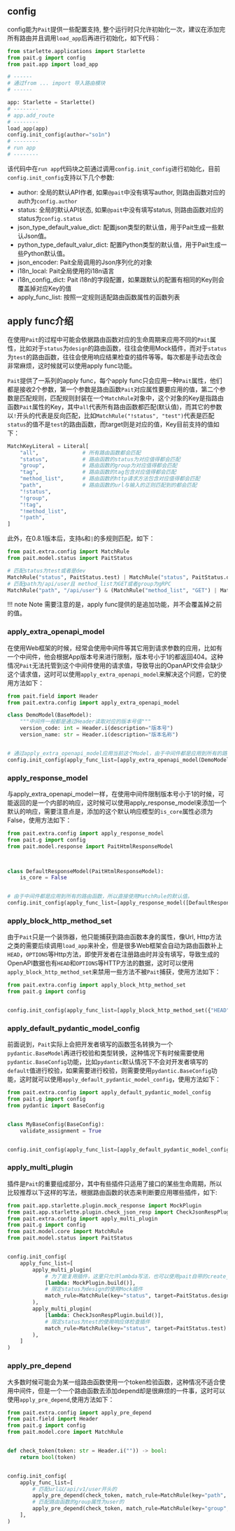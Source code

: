 ## config
config能为`Pait`提供一些配置支持, 整个运行时只允许初始化一次，建议在添加完所有路由并且调用`load_app`后再进行初始化，如下代码：
```Python
from starlette.applications import Starlette
from pait.g import config
from pait.app import load_app

# ------
# 通过from ... import 导入路由模块
# ------

app: Starlette = Starlette()
# --------
# app.add_route
# --------
load_app(app)
config.init_config(author="so1n")
# --------
# run app
# --------
```
该代码中在`run app`代码块之前通过调用`config.init_config`进行初始化，目前`config.init_config`支持以下几个参数:

- author: 全局的默认API作者, 如果`@pait`中没有填写author, 则路由函数对应的auth为`config.author`
- status: 全局的默认API状态, 如果`@pait`中没有填写status, 则路由函数对应的status为`config.status`
- json_type_default_value_dict: 配置json类型的默认值，用于Pait生成一些默认Json值。
- python_type_default_valur_dict: 配置Python类型的默认值，用于Pait生成一些Python默认值。
- json_encoder: Pait全局调用的Json序列化的对象
- i18n_local: Pait全局使用的i18n语言
- i18n_config_dict: Pait i18n的字段配置，如果跟默认的配置有相同的Key则会覆盖掉对应Key的值
- apply_func_list: 按照一定规则适配路由函数属性的函数列表

## apply func介绍
在使用`Pait`的过程中可能会依据路由函数对应的生命周期来应用不同的`Pait`属性，比如对于`status`为`design`的路由函数，往往会使用Mock插件，而对于`status`为`test`的路由函数，往往会使用响应结果检查的插件等等。每次都是手动去改会非常麻烦，这时候就可以使用apply func功能。

`Pait`提供了一系列的apply func，每个apply func只会应用一种`Pait`属性，他们都是接收2个参数，第一个参数是路由函数`Pait`对应属性要要应用的值，第二个参数是匹配规则，匹配规则封装在一个`MatchRule`对象中，这个对象的Key是指路由函数`Pait`属性的Key，其中`all`代表所有路由函数都匹配(默认值)，而其它的参数以`!`开头的代表是反向匹配，比如`MatchRule("!status", "test")`代表是匹配`status`的值不是`test`的路由函数，而target则是对应的值，Key目前支持的值如下：
```Python
MatchKeyLiteral = Literal[
    "all",              # 所有路由函数都会匹配
    "status",           # 路由函数的status为对应值得都会匹配
    "group",            # 路由函数的group为对应值得都会匹配
    "tag",              # 路由函数的tag包含对应值得都会匹配
    "method_list",      # 路由函数的http请求方法包含对应值得都会匹配
    "path",             # 路由函数的url与输入的正则匹配到的都会匹配
    "!status",
    "!group",
    "!tag",
    "!method_list",
    "!path",
]
```

此外，在0.8.1版本后，支持`&`和`|`的多规则匹配，如下：
```Python
from pait.extra.config import MatchRule
from pait.model.status import PaitStatus

# 匹配status为test或者是dev
MatchRule("status", PaitStatus.test) | MatchRule("status", PaitStatus.dev)
# 匹配path为/api/user且 method_list为GET或者group为gRPC
MatchRule("path", "/api/user") & (MatchRule("method_list", "GET") | MatchRule("group", "gRPC"))
```
!!! note Note
    需要注意的是，apply func提供的是追加功能，并不会覆盖掉之前的值。

### apply_extra_openapi_model
在使用Web框架的时候，经常会使用中间件等其它用到请求参数的应用，比如有一个中间件，他会根据App版本号来进行限制，版本号小于1的都返回404。这种情况`Pait`无法托管到这个中间件使用的请求值，导致导出的OpanAPI文件会缺少这个请求值，这时可以使用`apply_extra_openapi_model`来解决这个问题，它的使用方法如下：
```Python
from pait.field import Header
from pait.extra.config import apply_extra_openapi_model

class DemoModel(BaseModel):
    """中间件一般都是通过Header读取对应的版本号值"""
    version_code: int = Header.i(description="版本号")
    version_name: str = Header.i(description="版本名称")


# 通过apply_extra_openapi_model应用当前这个Model，由于中间件都是应用到所有的路由函数，所以直接使用MatchRule的默认值。
config.init_config(apply_func_list=[apply_extra_openapi_model(DemoModel)])
```
### apply_response_model
与apply_extra_openapi_model一样，在使用中间件限制版本号小于1的时候，可能返回的是一个内部的响应，这时候可以使用apply_response_model来添加一个默认的响应，需要注意点是，添加的这个默认响应模型的`is_core`属性必须为False，使用方法如下：
```Python
from pait.extra.config import apply_response_model
from pait.g import config
from pait.model.response import PaitHtmlResponseModel



class DefaultResponseModel(PaitHtmlResponseModel):
    is_core = False


# 由于中间件都是应用到所有的路由函数，所以直接使用MatchRule的默认值。
config.init_config(apply_func_list=[apply_response_model([DefaultResponseModel])])
```
### apply_block_http_method_set
由于`Pait`只是一个装饰器，他只能捕获到路由函数本身的属性，像Url, Http方法之类的需要后续调用`load_app`来补全，但是很多Web框架会自动为路由函数补上`HEAD`，`OPTIONS`等Http方法，即使开发者在注册路由时并没有填写，导致生成的OpenAPI数据也有`HEAD`和`OPTIONS`等HTTP方法的数据，这时可以使用`apply_block_http_method_set`来禁用一些方法不被`Pait`捕获，使用方法如下：
```Python
from pait.extra.config import apply_block_http_method_set
from pait.g import config


config.init_config(apply_func_list=[apply_block_http_method_set({"HEAD", "OPTIONS"})])
```
### apply_default_pydantic_model_config
前面说到，`Pait`实际上会把开发者填写的函数签名转换为一个`pydantic.BaseModel`再进行校验和类型转换，这种情况下有时候需要使用`pydantic.BaseConfig`功能，比如`pydantic`默认情况下不会对开发者填写的`default`值进行校验，如果需要进行校验，则需要使用`pydantic.BaseConfig`功能，这时就可以使用`apply_default_pydantic_model_config`，使用方法如下：
```Python
from pait.extra.config import apply_default_pydantic_model_config
from pait.g import config
from pydantic import BaseConfig


class MyBaseConfig(BaseConfig):
    validate_assignment = True


config.init_config(apply_func_list=[apply_default_pydantic_model_config(MyBaseConfig)])
```
### apply_multi_plugin
插件是`Pait`的重要组成部分，其中有些插件只适用了接口的某些生命周期，所以比较推荐以下这样的写法，根据路由函数的状态来判断要应用哪些插件，如下:
```Python
from pait.app.starlette.plugin.mock_response import MockPlugin
from pait.app.starlette.plugin.check_json_resp import CheckJsonRespPlugin
from pait.extra.config import apply_multi_plugin
from pait.g import config
from pait.model.core import MatchRule
from pait.model.status import PaitStatus


config.init_config(
    apply_func_list=[
        apply_multi_plugin(
            # 为了能复用插件，这里只允许lambda写法，也可以使用pait自带的create_factory
            [lambda: MockPlugin.build()],
            # 限定status为design的使用Mock插件
            match_rule=MatchRule(key="status", target=PaitStatus.design)
        ),
        apply_multi_plugin(
            [lambda: CheckJsonRespPlugin.build()],
            # 限定status为test的使用响应体检查插件
            match_rule=MatchRule(key="status", target=PaitStatus.test)
        ),
    ]
)
```
### apply_pre_depend
大多数时候可能会为某一组路由函数使用一个token检验函数，这种情况不适合使用中间件，但是一个一个路由函数去添加depend却是很麻烦的一件事，这时可以使用`apply_pre_depend`,使用方法如下：
```Python
from pait.extra.config import apply_pre_depend
from pait.field import Header
from pait.g import config
from pait.model.core import MatchRule


def check_token(token: str = Header.i("")) -> bool:
    return bool(token)


config.init_config(
    apply_func_list=[
        # 匹配url以/api/v1/user开头的
        apply_pre_depend(check_token, match_rule=MatchRule(key="path", target="^/api/v1/user")),
        # 匹配路由函数的group属性为user的
        apply_pre_depend(check_token, match_rule=MatchRule(key="group", target="user"))
    ],
)
```
